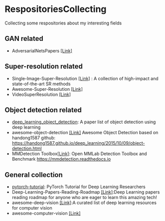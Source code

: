 # RespositoriesCollecting
Collecting some respositories about my interesting fields   

## GAN related
* AdversarialNetsPapers [[Link]](https://github.com/zhangqianhui/AdversarialNetsPapers)

## Super-resolution related
* Single-Image-Super-Resolution [[Link]](https://github.com/YapengTian/Single-Image-Super-Resolution) : A collection of high-impact and state-of-the-art SR methods
* Awesome-Super-Resolution [[Link]](https://github.com/ChaofWang/Awesome-Super-Resolution)
* VideoSuperResolution [[Link]](https://github.com/LoSealL/VideoSuperResolution)

## Object detection related
* [deep_learning_object_detection](https://github.com/hoya012/deep_learning_object_detection): A paper list of object detection using deep learning
* awesome-object-detection [[Link]](https://github.com/amusi/awesome-object-detection)
Awesome Object Detection based on handong1587 github: https://handong1587.github.io/deep_learning/2015/10/09/object-detection.html
* MMDetection Toolbox[[Link]](https://github.com/open-mmlab/mmdetection): Open MMLab Detection Toolbox and Benchmark https://mmdetection.readthedocs.io

## General collection
* [pytorch-tutorial](https://github.com/yunjey/pytorch-tutorial): PyTorch Tutorial for Deep Learning Researchers
* Deep-Learning-Papers-Reading-Roadmap [[Link]](https://github.com/floodsung/Deep-Learning-Papers-Reading-Roadmap):Deep Learning papers reading roadmap for anyone who are eager to learn this amazing tech!
* awesome-deep-vision [[Link]](https://github.com/kjw0612/awesome-deep-vision):A curated list of deep learning resources for computer vision
* awesome-computer-vision [[Link]](https://github.com/jbhuang0604/awesome-computer-vision#software)
